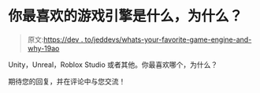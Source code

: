 # 你最喜欢的游戏引擎是什么，为什么？

> 原文:[https://dev . to/jeddevs/whats-your-favorite-game-engine-and-why-19ao](https://dev.to/jeddevs/whats-your-favourite-game-engine-and-why-19ao)

Unity，Unreal，Roblox Studio 或者其他。你最喜欢哪个，为什么？

期待您的回复，并在评论中与您交流！